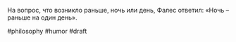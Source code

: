 На вопрос, что возникло раньше, ночь или день, Фалес ответил: «Ночь – раньше на один день».

#philosophy #humor #draft